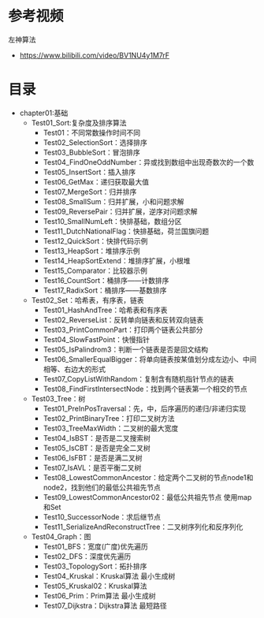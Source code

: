 # 参考视频
左神算法
- https://www.bilibili.com/video/BV1NU4y1M7rF

# 目录
- chapter01:基础
    - Test01_Sort:复杂度及排序算法
        - Test01：不同常数操作时间不同
        - Test02_SelectionSort：选择排序
        - Test03_BubbleSort：冒泡排序
        - Test04_FindOneOddNumber：异或找到数组中出现奇数次的一个数
        - Test05_InsertSort：插入排序
        - Test06_GetMax：递归获取最大值
        - Test07_MergeSort：归并排序
        - Test08_SmallSum：归并扩展，小和问题求解
        - Test09_ReversePair：归并扩展，逆序对问题求解
        - Test10_SmallNumLeft：快排基础，数组分区
        - Test11_DutchNationalFlag：快排基础，荷兰国旗问题
        - Test12_QuickSort：快排代码示例
        - Test13_HeapSort：堆排序示例
        - Test14_HeapSortExtend：堆排序扩展，小根堆
        - Test15_Comparator：比较器示例
        - Test16_CountSort：桶排序——计数排序
        - Test17_RadixSort：桶排序——基数排序
    - Test02_Set：哈希表，有序表，链表
        - Test01_HashAndTree：哈希表和有序表
        - Test02_ReverseList：反转单向链表和反转双向链表
        - Test03_PrintCommonPart：打印两个链表公共部分
        - Test04_SlowFastPoint：快慢指针
        - Test05_IsPalindrom3：判断一个链表是否是回文结构
        - Test06_SmallerEqualBigger：将单向链表按某值划分成左边小、中间相等、右边大的形式
        - Test07_CopyListWithRandom：复制含有随机指针节点的链表
        - Test08_FindFirstIntersectNode：找到两个链表第一个相交的节点
    - Test03_Tree：树
        - Test01_PreInPosTraversal：先，中，后序遍历的递归/非递归实现
        - Test02_PrintBinaryTree：打印二叉树方法
        - Test03_TreeMaxWidth：二叉树的最大宽度
        - Test04_IsBST：是否是二叉搜索树
        - Test05_IsCBT：是否是完全二叉树
        - Test06_IsFBT：是否是满二叉树
        - Test07_IsAVL：是否平衡二叉树
        - Test08_LowestCommonAncestor：给定两个二叉树的节点node1和node2，找到他们的最低公共祖先节点
        - Test09_LowestCommonAncestor02：最低公共祖先节点 使用map和Set
        - Test10_SuccessorNode：求后继节点
        - Test11_SerializeAndReconstructTree：二叉树序列化和反序列化
    - Test04_Graph：图
        - Test01_BFS：宽度(广度)优先遍历
        - Test02_DFS：深度优先遍历
        - Test03_TopologySort：拓扑排序
        - Test04_Kruskal：Kruskal算法 最小生成树
        - Test05_Kruskal02：Kruskal算法
        - Test06_Prim：Prim算法 最小生成树
        - Test07_Dijkstra：Dijkstra算法 最短路径
